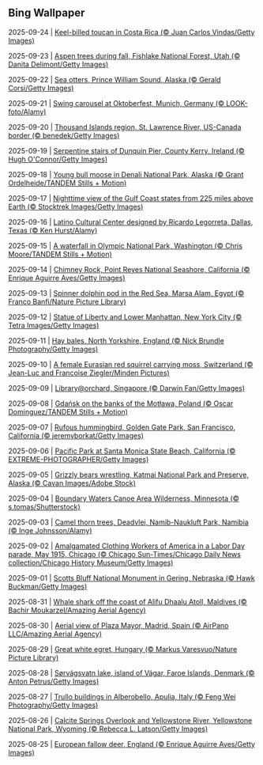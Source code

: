 ## Bing Wallpaper
2025-09-24 | [Keel-billed toucan in Costa Rica (© Juan Carlos Vindas/Getty Images)](./wallpaper/2025-09-24.jpg) 

2025-09-23 | [Aspen trees during fall, Fishlake National Forest, Utah (© Danita Delimont/Getty Images)](./wallpaper/2025-09-23.jpg) 

2025-09-22 | [Sea otters, Prince William Sound, Alaska (© Gerald Corsi/Getty Images)](./wallpaper/2025-09-22.jpg) 

2025-09-21 | [Swing carousel at Oktoberfest, Munich, Germany (© LOOK-foto/Alamy)](./wallpaper/2025-09-21.jpg) 

2025-09-20 | [Thousand Islands region, St. Lawrence River, US-Canada border (© benedek/Getty Images)](./wallpaper/2025-09-20.jpg) 

2025-09-19 | [Serpentine stairs of Dunquin Pier, County Kerry, Ireland (© Hugh O'Connor/Getty Images)](./wallpaper/2025-09-19.jpg) 

2025-09-18 | [Young bull moose in Denali National Park, Alaska (© Grant Ordelheide/TANDEM Stills + Motion)](./wallpaper/2025-09-18.jpg) 

2025-09-17 | [Nighttime view of the Gulf Coast states from 225 miles above Earth (© Stocktrek Images/Getty Images)](./wallpaper/2025-09-17.jpg) 

2025-09-16 | [Latino Cultural Center designed by Ricardo Legorreta, Dallas, Texas (© Ken Hurst/Alamy)](./wallpaper/2025-09-16.jpg) 

2025-09-15 | [A waterfall in Olympic National Park, Washington (© Chris Moore/TANDEM Stills + Motion)](./wallpaper/2025-09-15.jpg) 

2025-09-14 | [Chimney Rock, Point Reyes National Seashore, California (© Enrique Aguirre Aves/Getty Images)](./wallpaper/2025-09-14.jpg) 

2025-09-13 | [Spinner dolphin pod in the Red Sea, Marsa Alam, Egypt (© Franco Banfi/Nature Picture Library)](./wallpaper/2025-09-13.jpg) 

2025-09-12 | [Statue of Liberty and Lower Manhattan, New York City (© Tetra Images/Getty Images)](./wallpaper/2025-09-12.jpg) 

2025-09-11 | [Hay bales, North Yorkshire, England (© Nick Brundle Photography/Getty Images)](./wallpaper/2025-09-11.jpg) 

2025-09-10 | [A female Eurasian red squirrel carrying moss, Switzerland (© Jean-Luc and Francoise Ziegler/Minden Pictures)](./wallpaper/2025-09-10.jpg) 

2025-09-09 | [Library@orchard, Singapore (© Darwin Fan/Getty Images)](./wallpaper/2025-09-09.jpg) 

2025-09-08 | [Gdańsk on the banks of the Motława, Poland (© Oscar Dominguez/TANDEM Stills + Motion)](./wallpaper/2025-09-08.jpg) 

2025-09-07 | [Rufous hummingbird, Golden Gate Park, San Francisco, California (© jeremyborkat/Getty Images)](./wallpaper/2025-09-07.jpg) 

2025-09-06 | [Pacific Park at Santa Monica State Beach, California (© EXTREME-PHOTOGRAPHER/Getty Images)](./wallpaper/2025-09-06.jpg) 

2025-09-05 | [Grizzly bears wrestling, Katmai National Park and Preserve, Alaska (© Cavan Images/Adobe Stock)](./wallpaper/2025-09-05.jpg) 

2025-09-04 | [Boundary Waters Canoe Area Wilderness, Minnesota (© s.tomas/Shutterstock)](./wallpaper/2025-09-04.jpg) 

2025-09-03 | [Camel thorn trees, Deadvlei, Namib-Naukluft Park, Namibia (© Inge Johnsson/Alamy)](./wallpaper/2025-09-03.jpg) 

2025-09-02 | [Amalgamated Clothing Workers of America in a Labor Day parade, May 1915, Chicago (© Chicago Sun-Times/Chicago Daily News collection/Chicago History Museum/Getty Images)](./wallpaper/2025-09-02.jpg) 

2025-09-01 | [Scotts Bluff National Monument in Gering, Nebraska (© Hawk Buckman/Getty Images)](./wallpaper/2025-09-01.jpg) 

2025-08-31 | [Whale shark off the coast of Alifu Dhaalu Atoll, Maldives (© Bachir Moukarzel/Amazing Aerial Agency)](./wallpaper/2025-08-31.jpg) 

2025-08-30 | [Aerial view of Plaza Mayor, Madrid, Spain (© AirPano LLC/Amazing Aerial Agency)](./wallpaper/2025-08-30.jpg) 

2025-08-29 | [Great white egret, Hungary (© Markus Varesvuo/Nature Picture Library)](./wallpaper/2025-08-29.jpg) 

2025-08-28 | [Sørvágsvatn lake, island of Vágar, Faroe Islands, Denmark (© Anton Petrus/Getty Images)](./wallpaper/2025-08-28.jpg) 

2025-08-27 | [Trullo buildings in Alberobello, Apulia, Italy (© Feng Wei Photography/Getty Images)](./wallpaper/2025-08-27.jpg) 

2025-08-26 | [Calcite Springs Overlook and Yellowstone River, Yellowstone National Park, Wyoming (© Rebecca L. Latson/Getty Images)](./wallpaper/2025-08-26.jpg) 

2025-08-25 | [European fallow deer, England (© Enrique Aguirre Aves/Getty Images)](./wallpaper/2025-08-25.jpg) 

